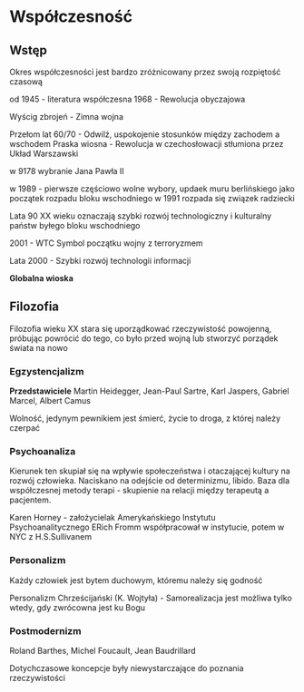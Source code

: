 # Współczesność

## Wstęp
Okres współczesności jest bardzo zróżnicowany przez swoją rozpiętość czasową

od 1945 - literatura współczesna
	1968 - Rewolucja obyczajowa

Wyścig zbrojeń - Zimna wojna

Przełom lat 60/70 - Odwilż, uspokojenie stosunków między zachodem a wschodem
Praska wiosna - Rewolucja w czechosłowacji stłumiona przez Układ Warszawski

w 9178 wybranie Jana Pawła II

w 1989 - pierwsze częściowo wolne wybory, updaek muru berlińskiego jako początek rozpadu bloku wschodniego
w 1991 rozpada się związek radziecki

Lata 90 XX wieku oznaczają szybki rozwój technologiczny i kulturalny państw byłego bloku wschodniego

2001 - WTC Symbol początku wojny z terroryzmem

Lata 2000 - Szybki rozwój technologii informacji

**Globalna wioska**

## Filozofia
Filozofia wieku XX stara się uporządkować rzeczywistość powojenną, próbując powrócić do tego, co było przed wojną lub stworzyć porządek świata na nowo

### Egzystencjalizm
**Przedstawiciele** Martin Heidegger, Jean-Paul Sartre, Karl Jaspers, Gabriel Marcel, Albert Camus

Wolność, jedynym pewnikiem jest śmierć, życie to droga, z której należy czerpać

### Psychoanaliza
Kierunek ten skupiał się na wpływie społeczeństwa i otaczającej kultury na rozwój człowieka.
Naciskano na odejście od determinizmu, libido.
Baza dla współczesnej metody terapi - skupienie na relacji między terapeutą a pacjentem.

Karen Horney - założycielak Amerykańskiego Instytutu Psychoanalitycznego
ERich Fromm współpracował w instytucie, potem w NYC z H.S.Sullivanem

### Personalizm
Każdy człowiek jest bytem duchowym, któremu należy się godność

Personalizm Chrześcijański (K. Wojtyła) - Samorealizacja jest możliwa tylko wtedy, gdy zwrócowna jest ku Bogu

### Postmodernizm
Roland Barthes, Michel Foucault, Jean Baudrillard

Dotychczasowe koncepcje były niewystarczające do poznania rzeczywistości
